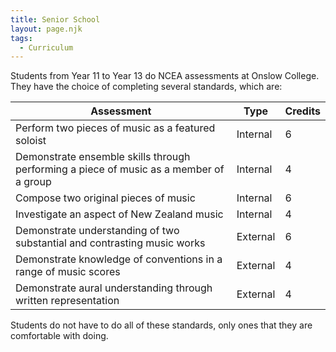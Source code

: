 ```yaml
---
title: Senior School
layout: page.njk
tags:
  - Curriculum
---
```

Students from Year 11 to Year 13 do NCEA assessments at Onslow College. They have the choice of completing several standards, which are:

| Assessment                                                                             | Type     | Credits |
| -------------------------------------------------------------------------------------- | -------- | ------- |
| Perform two pieces of music as a featured soloist                                      | Internal | 6       |
| Demonstrate ensemble skills through performing a piece of music as a member of a group | Internal | 4       |
| Compose two original pieces of music                                                   | Internal | 6       |
| Investigate an aspect of New Zealand music                                             | Internal | 4       |
| Demonstrate understanding of two substantial and contrasting music works               | External | 6       |
| Demonstrate knowledge of conventions in a range of music scores                        | External | 4       |
| Demonstrate aural understanding through written representation                         | External | 4       |

Students do not have to do all of these standards, only ones that they are comfortable with doing.
